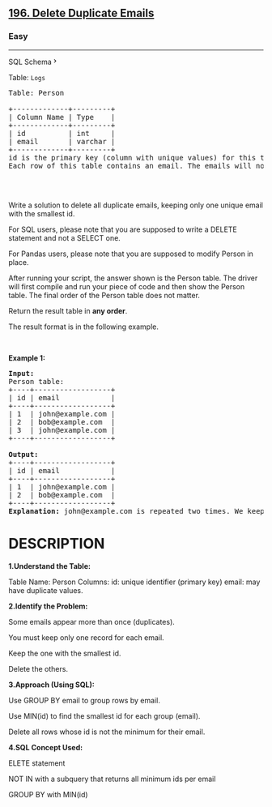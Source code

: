 <h2><a href="https://leetcode.com/problems/delete-duplicate-emails">196. Delete Duplicate Emails</a></h2><h3>Easy</h3><hr><div class="sql-schema-wrapper__3VBi"><a class="sql-schema-link__3cEg">SQL Schema<svg viewBox="0 0 24 24" width="1em" height="1em" class="icon__1Md2"><path fill-rule="evenodd" d="M10 6L8.59 7.41 13.17 12l-4.58 4.59L10 18l6-6z"></path></svg></a></div><div><p>Table: <code>Logs</code></p>

<pre>Table: Person

+-------------+---------+
| Column Name | Type    |
+-------------+---------+
| id          | int     |
| email       | varchar |
+-------------+---------+
id is the primary key (column with unique values) for this table.
Each row of this table contains an email. The emails will not contain uppercase letters.

</pre>

<p>&nbsp;</p>

<p>Write a solution to delete all duplicate emails, keeping only one unique email with the smallest id.</p>

<p>For SQL users, please note that you are supposed to write a DELETE statement and not a SELECT one.</p>

<p>For Pandas users, please note that you are supposed to modify Person in place.</p>

<p>After running your script, the answer shown is the Person table. The driver will first compile and run your piece of code and then show the Person table. The final order of the Person table does not matter.</p>

<p>Return the result table in <strong>any order</strong>.</p>

<p>The&nbsp;result format is in the following example.</p>

<p>&nbsp;</p>
<p><strong class="example">Example 1:</strong></p>

<pre><strong>Input:</strong> 
Person table:
+----+------------------+
| id | email            |
+----+------------------+
| 1  | john@example.com |
| 2  | bob@example.com  |
| 3  | john@example.com |
+----+------------------+

<strong>Output:</strong> 
+----+------------------+
| id | email            |
+----+------------------+
| 1  | john@example.com |
| 2  | bob@example.com  |
+----+------------------+
<strong>Explanation:</strong> john@example.com is repeated two times. We keep the row with the smallest Id = 1.
</pre>
<h1>DESCRIPTION</h1>
<strong>1.Understand the Table:</strong>
<p>Table Name: Person
Columns:
id: unique identifier (primary key)
email: may have duplicate values.</p>
<strong>2.Identify the Problem:</strong>
<p>Some emails appear more than once (duplicates).</p>
<p>You must keep only one record for each email.</p>
<p>Keep the one with the smallest id.</p>
<p>Delete the others.</p>
<strong>3.Approach (Using SQL):</strong>
<p>Use GROUP BY email to group rows by email.</P>
<p>Use MIN(id) to find the smallest id for each group (email).</P>
<p>Delete all rows whose id is not the minimum for their email.</p>
<strong>4.SQL Concept Used:</strong>
<p>ELETE statement</P>
<p>NOT IN with a subquery that returns all minimum ids per email</P>
<p>GROUP BY with MIN(id)</p>
</div>